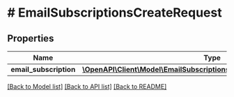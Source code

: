 # # EmailSubscriptionsCreateRequest

## Properties

Name | Type | Description | Notes
------------ | ------------- | ------------- | -------------
**email_subscription** | [**\OpenAPI\Client\Model\EmailSubscriptionsCreateRequestEmailSubscription**](EmailSubscriptionsCreateRequestEmailSubscription.md) |  | [optional]

[[Back to Model list]](../../README.md#models) [[Back to API list]](../../README.md#endpoints) [[Back to README]](../../README.md)
